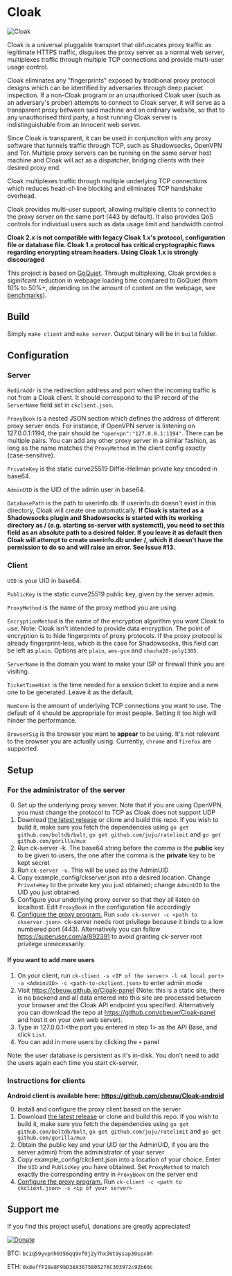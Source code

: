 # Cloak

![Cloak](https://user-images.githubusercontent.com/7034308/62257147-0051c480-b3fc-11e9-9a26-85f1772d3d89.png)

Cloak is a universal pluggable transport that obfuscates proxy traffic as legitimate HTTPS traffic, disguises the proxy server as a normal web server, multiplexes traffic through multiple TCP connections and provide multi-user usage control. 

Cloak eliminates any "fingerprints" exposed by traditional proxy protocol designs which can be identified by adversaries through deep packet inspection. If a non-Cloak program or an unauthorised Cloak user (such as an adversary's prober) attempts to connect to Cloak server, it will serve as a transparent proxy between said machine and an ordinary website, so that to any unauthorised third party, a host running Cloak server is indistinguishable from an innocent web server.

Since Cloak is transparent, it can be used in conjunction with any proxy software that tunnels traffic through TCP, such as Shadowsocks, OpenVPN and Tor. Multiple proxy servers can be running on the same server host machine and Cloak will act as a dispatcher, bridging clients with their desired proxy end.

Cloak multiplexes traffic through multiple underlying TCP connections which reduces head-of-line blocking and eliminates TCP handshake overhead.

Cloak provides multi-user support, allowing multiple clients to connect to the proxy server on the same port (443 by default). It also provides QoS controls for individual users such as data usage limit and bandwidth control.

**Cloak 2.x is not compatible with legacy Cloak 1.x's protocol, configuration file or database file. Cloak 1.x protocol has critical cryptographic flaws regarding encrypting stream headers. Using Cloak 1.x is strongly discouraged**

This project is based on [GoQuiet](https://github.com/cbeuw/GoQuiet). Through multiplexing, Cloak provides a siginifcant reduction in webpage loading time compared to GoQuiet (from 10% to 50%+, depending on the amount of content on the webpage, see [benchmarks](https://github.com/cbeuw/Cloak/wiki/Web-page-loading-benchmarks)).

## Build
Simply `make client` and `make server`. Output binary will be in `build` folder.

## Configuration

### Server
`RedirAddr` is the redirection address and port when the incoming traffic is not from a Cloak client. It should correspond to the IP record of the `ServerName` field set in `ckclient.json`.

`ProxyBook` is a nested JSON section which defines the address of different proxy server ends. For instance, if OpenVPN server is listening on 127.0.0.1:1194, the pair should be `"openvpn":"127.0.0.1:1194"`. There can be multiple pairs. You can add any other proxy server in a similar fashion, as long as the name matches the `ProxyMethod` in the client config exactly (case-sensitive).

`PrivateKey` is the static curve25519 Diffie-Hellman private key encoded in base64.

`AdminUID` is the UID of the admin user in base64.

`DatabasePath` is the path to userinfo.db. If userinfo.db doesn't exist in this directory, Cloak will create one automatically. **If Cloak is started as a Shadowsocks plugin and Shadowsocks is started with its working directory as / (e.g. starting ss-server with systemctl), you need to set this field as an absolute path to a desired folder. If you leave it as default then Cloak will attempt to create userinfo.db under /, which it doesn't have the permission to do so and will raise an error. See Issue #13.**

### Client
`UID` is your UID in base64.

`PublicKey` is the static curve25519 public key, given by the server admin.

`ProxyMethod` is the name of the proxy method you are using.

`EncryptionMethod` is the name of the encryption algorithm you want Cloak to use. Note: Cloak isn't intended to provide data encryption. The point of encryption is to hide fingerprints of proxy protocols. If the proxy protocol is already fingerprint-less, which is the case for Shadowsocks, this field can be left as `plain`. Options are `plain`, `aes-gcm` and `chacha20-poly1305`.

`ServerName` is the domain you want to make your ISP or firewall think you are visiting.

`TicketTimeHint` is the time needed for a session ticket to expire and a new one to be generated. Leave it as the default.

`NumConn` is the amount of underlying TCP connections you want to use. The default of 4 should be appropriate for most people. Setting it too high will hinder the performance. 

`BrowserSig` is the browser you want to **appear** to be using. It's not relevant to the browser you are actually using. Currently, `chrome` and `firefox` are supported.

## Setup
### For the administrator of the server

0. Set up the underlying proxy server. Note that if you are using OpenVPN, you must change the protocol to TCP as Cloak does not support UDP
1. Download [the latest release](https://github.com/cbeuw/Cloak/releases) or clone and build this repo. If you wish to build it, make sure you fetch the dependencies using `go get github.com/boltdb/bolt`, `go get github.com/juju/ratelimit` and `go get github.com/gorilla/mux`
2. Run ck-server -k. The base64 string before the comma is the **public** key to be given to users, the one after the comma is the **private** key to be kept secret
3. Run `ck-server -u`. This will be used as the AdminUID
4. Copy example_config/ckserver.json into a desired location. Change `PrivateKey` to the private key you just obtained; change `AdminUID` to the UID you just obtained.
5. Configure your underlying proxy server so that they all listen on localhost. Edit `ProxyBook` in the configuration file accordingly
6. [Configure the proxy program.](https://github.com/cbeuw/Cloak/wiki/Underlying-proxy-configuration-guides) Run `sudo ck-server -c <path to ckserver.json>`. ck-server needs root privilege because it binds to a low numbered port (443). Alternatively you can follow https://superuser.com/a/892391 to avoid granting ck-server root privilege unnecessarily.

#### If you want to add more users
1. On your client, run `ck-client -s <IP of the server> -l <A local port> -a <AdminUID> -c <path-to-ckclient.json>` to enter admin mode
2. Visit https://cbeuw.github.io/Cloak-panel (Note: this is a static site, there is no backend and all data entered into this site are processed between your browser and the Cloak API endpoint you specified. Alternatively you can download the repo at https://github.com/cbeuw/Cloak-panel and host it on your own web server). 
3. Type in 127.0.0.1:<the port you entered in step 1> as the API Base, and click `List`.
4. You can add in more users by clicking the `+` panel

Note: the user database is persistent as it's in-disk. You don't need to add the users again each time you start ck-server.

### Instructions for clients
**Android client is available here: https://github.com/cbeuw/Cloak-android**

0. Install and configure the proxy client based on the server
1. Download [the latest release](https://github.com/cbeuw/Cloak/releases) or clone and build this repo. If you wish to build it, make sure you fetch the dependencies using `go get github.com/boltdb/bolt`, `go get github.com/juju/ratelimit` and `go get github.com/gorilla/mux`
2. Obtain the public key and your UID (or the AdminUID, if you are the server admin) from the administrator of your server
3. Copy example_config/ckclient.json into a location of your choice. Enter the `UID` and `PublicKey` you have obtained. Set `ProxyMethod` to match exactly the corresponding entry in `ProxyBook` on the server end
4. [Configure the proxy program.](https://github.com/cbeuw/Cloak/wiki/Underlying-proxy-configuration-guides) Run `ck-client -c <path to ckclient.json> -s <ip of your server>`

## Support me
If you find this project useful, donations are greatly appreciated!

[![Donate](https://img.shields.io/badge/Donate-PayPal-green.svg)](https://www.paypal.com/cgi-bin/webscr?cmd=_s-xclick&hosted_button_id=SAUYKGSREP8GL&source=url)

BTC: `bc1q59yvpnh0356qq9vf0j2y7hx36t9ysap30spx9h`

ETH: `0x8effF29a8F9bD38A367580527AC303972c92b60c`

